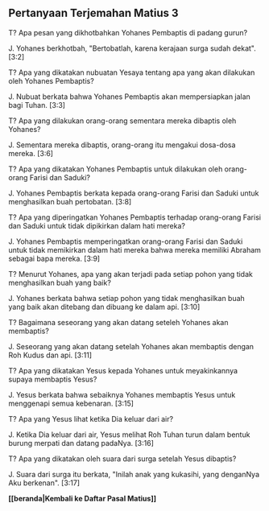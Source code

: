 ## Pertanyaan Terjemahan Matius 3 ##

T? Apa pesan yang dikhotbahkan Yohanes Pembaptis di padang gurun?

J. Yohanes berkhotbah, "Bertobatlah, karena kerajaan surga sudah dekat". [3:2]

T? Apa yang dikatakan nubuatan Yesaya tentang apa yang akan dilakukan oleh Yohanes Pembaptis?

J. Nubuat berkata bahwa Yohanes Pembaptis akan mempersiapkan jalan bagi Tuhan. [3:3]

T? Apa yang dilakukan orang-orang sementara mereka dibaptis oleh Yohanes?

J. Sementara mereka dibaptis, orang-orang itu mengakui dosa-dosa mereka. [3:6]

T? Apa yang dikatakan Yohanes Pembaptis untuk dilakukan oleh orang-orang Farisi dan Saduki?

J. Yohanes Pembaptis berkata kepada orang-orang Farisi dan Saduki untuk menghasilkan buah pertobatan. [3:8]

T? Apa yang diperingatkan Yohanes Pembaptis terhadap orang-orang Farisi dan Saduki untuk tidak dipikirkan dalam hati mereka?

J. Yohanes Pembaptis memperingatkan orang-orang Farisi dan Saduki untuk tidak memikirkan dalam hati mereka bahwa mereka memiliki Abraham sebagai bapa mereka. [3:9]

T? Menurut Yohanes, apa yang akan terjadi pada setiap pohon yang tidak menghasilkan buah yang baik?

J. Yohanes berkata bahwa setiap pohon yang tidak menghasilkan buah yang baik akan ditebang dan dibuang ke dalam api. [3:10]

T? Bagaimana seseorang yang akan datang seteleh Yohanes akan membaptis?

J. Seseorang yang akan datang setelah Yohanes akan membaptis dengan Roh Kudus dan api. [3:11]

T? Apa yang dikatakan Yesus kepada Yohanes untuk meyakinkannya supaya membaptis Yesus?

J. Yesus berkata bahwa sebaiknya Yohanes membaptis Yesus untuk menggenapi semua kebenaran. [3:15]

T? Apa yang Yesus lihat ketika Dia keluar dari air?

J. Ketika Dia keluar dari air, Yesus melihat Roh Tuhan turun dalam bentuk burung merpati dan datang padaNya. [3:16]

T? Apa yang dikatakan oleh suara dari surga setelah Yesus dibaptis?

J. Suara dari surga itu berkata, "Inilah anak yang kukasihi, yang denganNya Aku berkenan".  [3:17]

__[[beranda|Kembali ke Daftar Pasal Matius]]__

